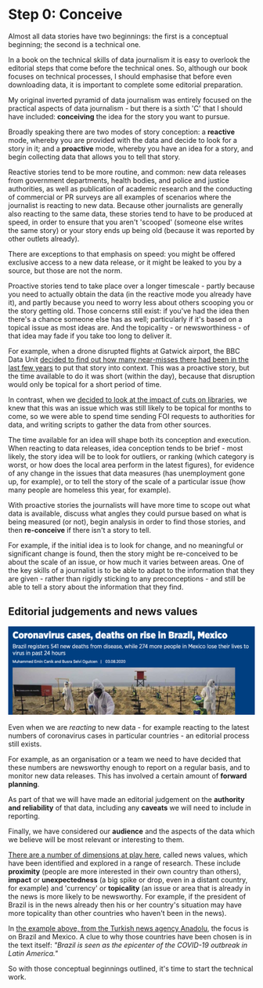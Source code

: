 # Step 0: Conceive

Almost all data stories have two beginnings: the first is a conceptual beginning; the second is a technical one.

In a book on the technical skills of data journalism it is easy to overlook the editorial steps that come before the technical ones. So, although our book focuses on technical processes, I should emphasise that before even downloading data, it is important to complete some editorial preparation. 

My original inverted pyramid of data journalism was entirely focused on the practical aspects of data journalism - but there is a sixth 'C' that I should have included: **conceiving** the idea for the story you want to pursue.

Broadly speaking there are two modes of story conception: a **reactive** mode, whereby you are provided with the data and decide to look for a story in it; and a **proactive** mode, whereby you have an idea for a story, and begin collecting data that allows you to tell that story.

Reactive stories tend to be more routine, and common: new data releases from government departments, health bodies, and police and justice authorities, as well as publication of academic research and the conducting of commercial or PR surveys are all examples of scenarios where the journalist is reacting to new data. Because other journalists are generally also reacting to the same data, these stories tend to have to be produced at speed, in order to ensure that you aren't 'scooped' (someone else writes the same story) or your story ends up being old (because it was reported by other outlets already).

There are exceptions to that emphasis on speed: you might be offered exclusive access to a new data release, or it might be leaked to you by a source, but those are not the norm.

Proactive stories tend to take place over a longer timescale - partly because you need to actually obtain the data (in the reactive mode you already have it), and partly because you need to worry less about others scooping you or the story getting old. Those concerns still exist: if you've had the idea then there's a chance someone else has as well; particularly if it's based on a topical issue as most ideas are. And the topicality - or newsworthiness - of that idea may fade if you take too long to deliver it. 

For example, when a drone disrupted flights at Gatwick airport, the BBC Data Unit [decided to find out how many near-misses there had been in the last few years](https://www.bbc.co.uk/news/uk-40476264) to put that story into context. This was a proactive story, but the time available to do it was short (within the day), because that disruption would only be topical for a short period of time. 

In contrast, when we [decided to look at the impact of cuts on libraries](https://www.bbc.co.uk/news/uk-england-35707956), we knew that this was an issue which was still likely to be topical for months to come, so we were able to spend time sending FOI requests to authorities for data, and writing scripts to gather the data from other sources. 

The time available for an idea will shape both its conception and execution. When reacting to data releases, idea conception tends to be brief - most likely, the story idea will be to look for outliers, or ranking (which category is worst, or how does the local area perform in the latest figures), for evidence of any change in the issues that data measures (has unemployment gone up, for example), or to tell the story of the scale of a particular issue (how many people are homeless this year, for example). 

With proactive stories the journalists will have more time to scope out what data is available, discuss what angles they could pursue based on what is being measured (or not), begin analysis in order to find those stories, and then **re-conceive** if there isn't a story to tell. 

For example, if the initial idea is to look for change, and no meaningful or significant change is found, then the story might be re-conceived to be about the scale of an issue, or how much it varies between areas. One of the key skills of a journalist is to be able to adapt to the information that they are given - rather than rigidly sticking to any preconceptions - and still be able to tell a story about the information that they find.

## Editorial judgements and news values

![A simple numbers story by the Anadolu Agency](images/covidcasestoryanadolu.png)

Even when we are *reacting* to new data - for example reacting to the latest numbers of coronavirus cases in particular countries - an editorial process still exists. 

For example, as an organisation or a team we need to have decided that these numbers are newsworthy enough to report on a regular basis, and to monitor new data releases. This has involved a certain amount of **forward planning**.

As part of that we will have made an editorial judgement on the **authority and reliability** of that data, including any **caveats** we will need to include in reporting. 

Finally, we have considered our **audience** and the aspects of the data which we believe will be most relevant or interesting to them. 

[There are a number of dimensions at play here](https://www.owenspencer-thomas.com/journalism/newsvalues/), called news values, which have been identified and explored in a range of research. These include **proximity** (people are more interested in their own country than others), **impact** or **unexpectedness** (a big spike or drop, even in a distant country, for example) and 'currency' or **topicality** (an issue or area that is already in the news is more likely to be newsworthy. For example, if the president of Brazil is in the news already then his or her country's situation may have more topicality than other countries who haven't been in the news).

In [the example above, from the Turkish news agency Anadolu](https://www.aa.com.tr/en/latest-on-coronavirus-outbreak/coronavirus-cases-deaths-on-rise-in-brazil-mexico/1929940), the focus is on Brazil and Mexico. A clue to why those countries have been chosen is in the text itself: *"Brazil is seen as the epicenter of the COVID-19 outbreak in Latin America."* 

So with those conceptual beginnings outlined, it's time to start the technical work.

